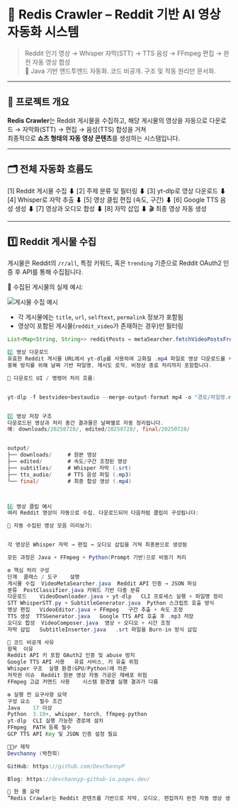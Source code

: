 # 🔴 Redis Crawler – Reddit 기반 AI 영상 자동화 시스템

> Reddit 인기 영상 → Whisper 자막(STT) → TTS 음성 → FFmpeg 편집 → 완전 자동 영상 합성  
> 🎥 Java 기반 엔드투엔드 자동화. 코드 비공개. 구조 및 작동 원리만 문서화.

---

## 🧠 프로젝트 개요

**Redis Crawler**는 Reddit 게시물을 수집하고, 해당 게시물의 영상을 자동으로 다운로드 → 자막화(STT) → 편집 → 음성(TTS) 합성을 거쳐  
최종적으로 **쇼츠 형태의 자동 영상 콘텐츠**를 생성하는 시스템입니다.

---

## 🗂️ 전체 자동화 흐름도

[1] Reddit 게시물 수집
⬇
[2] 주제 분류 및 필터링
⬇
[3] yt-dlp로 영상 다운로드
⬇
[4] Whisper로 자막 추출
⬇
[5] 영상 클립 편집 (속도, 구간)
⬇
[6] Google TTS 음성 생성
⬇
[7] 영상과 오디오 합성
⬇
[8] 자막 삽입
⬇
🎬 최종 영상 자동 생성


---

## 1️⃣ Reddit 게시물 수집

게시물은 Reddit의 `/r/all`, 특정 키워드, 혹은 `trending` 기준으로 Reddit OAuth2 인증 후 API를 통해 수집됩니다.

📸 수집된 게시물의 실제 예시:

![게시물 수집 예시](./redis-crawler/c1.webp)

- 각 게시물에는 `title`, `url`, `selftext`, `permalink` 정보가 포함됨
- 영상이 포함된 게시물(`reddit_video`가 존재하는 경우)만 필터링

```java
List<Map<String, String>> redditPosts = metaSearcher.fetchVideoPostsFromSubreddit("all");

2️⃣ 영상 다운로드
유효한 Reddit 게시물 URL에서 yt-dlp를 사용하여 고화질 .mp4 파일로 영상 다운로드를 수행합니다.
중복 방지를 위해 날짜 기반 파일명, 재시도 로직, 비정상 종료 처리까지 포함합니다.

📸 다운로드 UI / 명령어 처리 흐름:


yt-dlp -f bestvideo+bestaudio --merge-output-format mp4 -o "경로/파일명.mp4" URL


3️⃣ 영상 저장 구조
다운로드된 영상과 처리 중간 결과물은 날짜별로 자동 정리됩니다.
예: downloads/20250728/, edited/20250728/, final/20250728/


output/
├── downloads/     # 원본 영상
├── edited/        # 속도/구간 조정된 영상
├── subtitles/     # Whisper 자막 (.srt)
├── tts_audio/     # TTS 음성 파일 (.mp3)
└── final/         # 최종 합성 영상 (.mp4)



4️⃣ 영상 클립 예시
여러 Reddit 영상이 자동으로 수집, 다운로드되어 다음처럼 클립이 구성됩니다:

📸 자동 수집된 영상 모음 미리보기:


각 영상은 Whisper 자막 → 편집 → 오디오 삽입을 거쳐 최종본으로 생성됨

모든 과정은 Java + FFmpeg + Python(Prompt 기반)으로 비동기 처리

⚙️ 핵심 처리 구성
단계	클래스 / 도구	설명
게시물 수집	VideoMetaSearcher.java	Reddit API 인증 → JSON 파싱
분류	PostClassifier.java	키워드 기반 다중 분류
다운로드	VideoDownloader.java + yt-dlp	CLI 프로세스 실행 + 파일명 정리
STT	WhisperSTT.py + SubtitleGenerator.java	Python 스크립트 호출 방식
영상 편집	VideoEditor.java + FFmpeg	구간 추출 + 속도 조정
TTS 생성	TTSGenerator.java	Google TTS API 호출 후 .mp3 저장
오디오 합성	VideoComposer.java	영상 + 오디오 + 시간 조정
자막 삽입	SubtitleInserter.java	.srt 파일을 Burn-in 방식 삽입

🔐 코드 비공개 사유
항목	이유
Reddit API 키 포함	OAuth2 인증 및 abuse 방지
Google TTS API 사용	유료 서비스, 키 유출 위험
Whisper 구조	실행 환경(GPU/Python)에 의존
저작권 이슈	Reddit 원본 영상 자동 가공은 재배포 위험
FFmpeg 고급 커맨드 사용	시스템 환경별 실행 결과가 다름

⚙️ 실행 전 요구사항 요약
구성 요소	필수 조건
Java	17 이상
Python	3.10+, whisper, torch, ffmpeg-python
yt-dlp	CLI 실행 가능한 경로에 설치
FFmpeg	PATH 등록 필수
GCP TTS	API Key 및 JSON 인증 설정 필요

🙋🏻‍♂️ 제작
Devchanny (박찬희)

GitHub: https://github.com/DevchannyP

Blog: https://devchannyp-github-io.pages.dev/

🧵 한 줄 요약
“Redis Crawler는 Reddit 콘텐츠를 기반으로 자막, 오디오, 편집까지 완전 자동 영상 생성이 가능한 Java 기반 AI 자동화 시스템입니다. 코드는 보안상 비공개입니다.”
